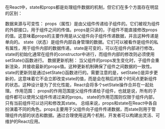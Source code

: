在React中，state和props都是处理组件数据的机制，但它们在多个方面存在明显的区别：

数据来源与可变性：
props（属性）是由父组件传递给子组件的。它们被视为组件的外部接口，用于组件之间的传值。props是只读的，子组件不能直接修改props的值。这意味着props的主要作用是从父组件向子组件传递数据，并且这种传递是单向的。
state（状态）是组件内部自身管理的数据。它们可以被看作是组件的私有属性，用于组件内部的数据传递。state是可变的，可以在组件内部进行修改。state的初始化通常在组件的constructor中进行，而组件内部的修改则必须使用setState()函数进行。
数据更新机制：
当父组件的props发生变化时，子组件会重新渲染，并接收最新的props值。这种更新机制确保了组件之间数据的一致性。
state的更新则是通过setState()函数进行的。需要注意的是，setState()是异步更新的，这意味着它不会立即改变state的值，而是会在稍后的某个时间点更新组件的状态。这种设计是为了优化性能，React会将多个setState操作合并在一起处理。
作用范围：
props的作用范围是父组件传递给子组件，也就是说，所有的子组件都可以使用父组件传递过来的props。
state的作用范围则仅限于组件内部，只有当前组件可以访问和修改其state。
总结来说，props和state在React中各自扮演着不同的角色。props主要用于父组件向子组件传递数据，而state则用于管理组件内部的状态和数据。通过合理使用这两个机制，开发者可以构建出灵活、可维护的React应用。
